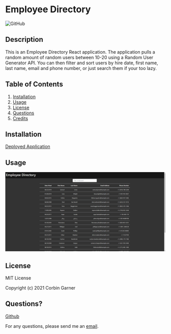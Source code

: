 # Employee Directory

![GitHub](https://img.shields.io/github/license/CorbinGar/HW19-employee-directory/)

## Description
    
This is an Employee Directory React application. The application pulls a random amount of random users between 10-20 using a Random User Generator API. You can then filter and sort users by hire date, first name, last name, email and phone number, or just search them if your too lazy.
    
## Table of Contents
1. [Installation](#installation)
2. [Usage](#usage)
3. [License](#license)
4. [Questions](#questions)
5. [Credits](#credits)
    
## Installation
    
[Deployed Application](https://CorbinGar.github.io/HW19-employee-directory/)
    
## Usage

![screenshot](./public/images/capture.png)


## License
    
MIT License
    
Copyright (c) 2021 Corbin Garner
          
## Questions?
    
[Github](https://github.com/CorbinGar)
    
For any questions, please send me an [email](CorbinGar@gmail.com).